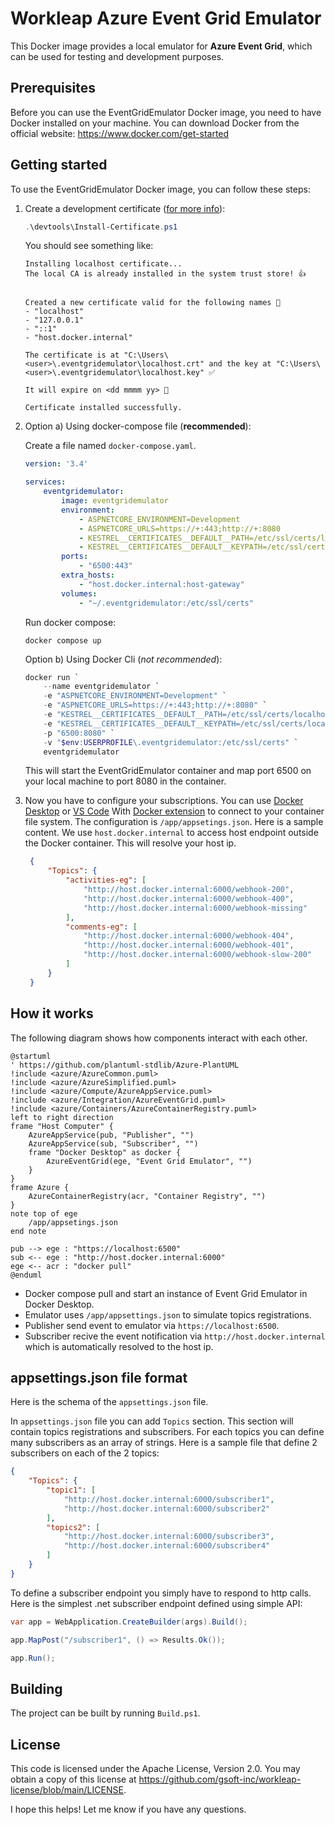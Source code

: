 # Workleap Azure Event Grid Emulator

This Docker image provides a local emulator for **Azure Event Grid**, which can be used for testing and development purposes.

## Prerequisites

Before you can use the EventGridEmulator Docker image, you need to have Docker installed on your machine. You can download Docker from the official website: https://www.docker.com/get-started

## Getting started

To use the EventGridEmulator Docker image, you can follow these steps:

1. Create a development certificate ([for more info](https://github.com/FiloSottile/mkcert)):

    ```powershell
    .\devtools\Install-Certificate.ps1
    ```

    You should see something like:
    ```
    Installing localhost certificate...
    The local CA is already installed in the system trust store! 👍


    Created a new certificate valid for the following names 📜
    - "localhost"
    - "127.0.0.1"
    - "::1"
    - "host.docker.internal"

    The certificate is at "C:\Users\<user>\.eventgridemulator\localhost.crt" and the key at "C:\Users\<user>\.eventgridemulator\localhost.key" ✅

    It will expire on <dd mmmm yy> 📅

    Certificate installed successfully.
    ```

2. Option a) Using docker-compose file (**recommended**):
   
   Create a file named `docker-compose.yaml`.

    ```yaml
    version: '3.4'

    services:
        eventgridemulator:
            image: eventgridemulator
            environment:
                - ASPNETCORE_ENVIRONMENT=Development
                - ASPNETCORE_URLS=https://+:443;http://+:8080
                - KESTREL__CERTIFICATES__DEFAULT__PATH=/etc/ssl/certs/localhost.crt
                - KESTREL__CERTIFICATES__DEFAULT__KEYPATH=/etc/ssl/certs/localhost.key
            ports:
                - "6500:443"
            extra_hosts:
                - "host.docker.internal:host-gateway"
            volumes:
                - "~/.eventgridemulator:/etc/ssl/certs"
    ``` 
    Run docker compose:
    ```
    docker compose up
    ```

    Option b) Using Docker Cli (*not recommended*):

    ```powershell
    docker run `
        --name eventgridemulator `
        -e "ASPNETCORE_ENVIRONMENT=Development" `
        -e "ASPNETCORE_URLS=https://+:443;http://+:8080" `
        -e "KESTREL__CERTIFICATES__DEFAULT__PATH=/etc/ssl/certs/localhost.crt" `
        -e "KESTREL__CERTIFICATES__DEFAULT__KEYPATH=/etc/ssl/certs/localhost.key" `
        -p "6500:8080" `
        -v "$env:USERPROFILE\.eventgridemulator:/etc/ssl/certs" `
        eventgridemulator
    ```

   This will start the EventGridEmulator container and map port 6500 on your local machine to port 8080 in the container.

3. Now you have to configure your subscriptions. You can use [Docker Desktop](https://www.docker.com/products/docker-desktop/) or [VS Code](https://code.visualstudio.com/) With [Docker extension](https://marketplace.visualstudio.com/items?itemName=ms-azuretools.vscode-docker) to connect to your container file system. The configuration is `/app/appsetings.json`. Here is a sample content. We use `host.docker.internal` to access host endpoint outside the Docker container. This will resolve your host ip.
   
   ```json
    {
        "Topics": {
            "activities-eg": [
                "http://host.docker.internal:6000/webhook-200",
                "http://host.docker.internal:6000/webhook-400",
                "http://host.docker.internal:6000/webhook-missing"
            ],
            "comments-eg": [
                "http://host.docker.internal:6000/webhook-404",
                "http://host.docker.internal:6000/webhook-401",
                "http://host.docker.internal:6000/webhook-slow-200"
            ]
        }
    }
   ```

## How it works

The following diagram shows how components interact with each other.

``` plantuml
@startuml
' https://github.com/plantuml-stdlib/Azure-PlantUML
!include <azure/AzureCommon.puml>
!include <azure/AzureSimplified.puml>
!include <azure/Compute/AzureAppService.puml>
!include <azure/Integration/AzureEventGrid.puml>
!include <azure/Containers/AzureContainerRegistry.puml>
left to right direction
frame "Host Computer" {
	AzureAppService(pub, "Publisher", "")
	AzureAppService(sub, "Subscriber", "")
	frame "Docker Desktop" as docker {
		AzureEventGrid(ege, "Event Grid Emulator", "")
	}
}
frame Azure {
    AzureContainerRegistry(acr, "Container Registry", "")
}
note top of ege
    /app/appsetings.json
end note

pub --> ege : "https://localhost:6500"
sub <-- ege : "http://host.docker.internal:6000"
ege <-- acr : "docker pull"
@enduml
```

- Docker compose pull and start an instance of Event Grid Emulator in Docker Desktop.
- Emulator uses ```/app/appsettings.json``` to simulate topics registrations.
- Publisher send event to emulator via ```https://localhost:6500```.
- Subscriber recive the event notification via ```http://host.docker.internal``` which is automatically resolved to the host ip.

## appsettings.json file format

Here is the schema of the `appsettings.json` file.

In `appsettings.json` file you can add `Topics` section. This section will contain topics registrations and subscribers. For each topics you can define many subscribers as an array of strings. Here is a sample file that define 2 subscribers on each of the 2 topics:

``` json
{
    "Topics": {
        "topic1": [
            "http://host.docker.internal:6000/subscriber1",
            "http://host.docker.internal:6000/subscriber2"
        ],
        "topics2": [
            "http://host.docker.internal:6000/subscriber3",
            "http://host.docker.internal:6000/subscriber4"
        ]
    }
}
```

To define a subscriber endpoint you simply have to respond to http calls. Here is the simplest .net subscriber endpoint defined using simple API:

``` csharp
var app = WebApplication.CreateBuilder(args).Build();

app.MapPost("/subscriber1", () => Results.Ok());

app.Run();
```



## Building

The project can be built by running `Build.ps1`.

## License

This code is licensed under the Apache License, Version 2.0. You may obtain a copy of this license at https://github.com/gsoft-inc/workleap-license/blob/main/LICENSE.


I hope this helps! Let me know if you have any questions.